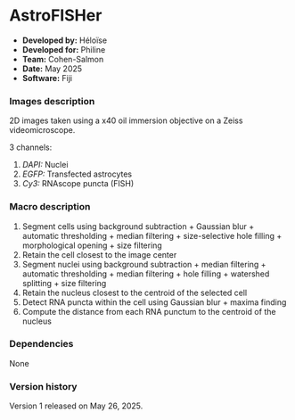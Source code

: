 # AstroFISHer

* **Developed by:** Héloïse
* **Developed for:** Philine
* **Team:** Cohen-Salmon
* **Date:** May 2025
* **Software:** Fiji


### Images description

2D images taken using a x40 oil immersion objective on a Zeiss videomicroscope.

3 channels:
  1. *DAPI:* Nuclei
  2. *EGFP:* Transfected astrocytes
  3. *Cy3:* RNAscope puncta (FISH)

     
### Macro description

1. Segment cells using background subtraction + Gaussian blur + automatic thresholding + median filtering + size-selective hole filling + morphological opening + size filtering
2. Retain the cell closest to the image center
3. Segment nuclei using background subtraction + median filtering + automatic thresholding + median filtering + hole filling + watershed splitting + size filtering
4. Retain the nucleus closest to the centroid of the selected cell
5. Detect RNA puncta within the cell using Gaussian blur + maxima finding
6. Compute the distance from each RNA punctum to the centroid of the nucleus

### Dependencies

None

### Version history

Version 1 released on May 26, 2025.

